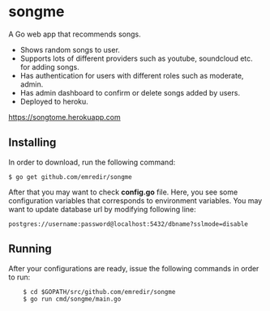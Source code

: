 # songme

A Go web app that recommends songs.
  
- Shows random songs to user.
- Supports lots of different providers such as youtube, soundcloud etc. for adding songs.
- Has authentication for users with different roles such as moderate, admin.
- Has admin dashboard to confirm or delete songs added by users.
- Deployed to heroku.

https://songtome.herokuapp.com

## Installing

In order to download, run the following command:

```$ go get github.com/emredir/songme```

After that you may want to check **config.go** file. Here, you see some configuration variables that corresponds to environment variables. You may want to update database url by modifying following line: 

`postgres://username:password@localhost:5432/dbname?sslmode=disable` 

## Running

After your configurations are ready, issue the following commands in order to run:

```
	$ cd $GOPATH/src/github.com/emredir/songme
	$ go run cmd/songme/main.go
```